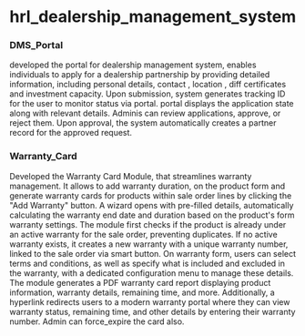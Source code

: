 # hrl_dealership_management_system

### DMS_Portal
developed the portal for dealership management system, enables individuals to apply for a dealership partnership by providing detailed information, including personal details, contact , location , diff certificates  and investment capacity. Upon submission, system generates  tracking ID for the user to monitor status via portal. portal displays the application state  along with relevant details. Adminis can review applications, approve, or reject them. Upon approval, the system automatically creates a partner record for the approved request.


### Warranty_Card
Developed the Warranty Card Module, that streamlines warranty management. It allows to add warranty duration, on the product form and generate warranty cards for products within sale order lines by clicking the "Add Warranty" button. A wizard opens with pre-filled details, automatically calculating the warranty end date and duration based on the product's form warranty settings. The module first checks if the product is already under an active warranty for the sale order, preventing duplicates. If no active warranty exists, it creates a new warranty with a unique warranty number, linked to the sale order via smart button. On  warranty form, users can select terms and conditions, as well as specify what is included and excluded in the warranty, with a dedicated configuration menu to manage these details. The module generates a PDF warranty card report displaying product information, warranty details, remaining time, and more. Additionally, a hyperlink redirects users to a modern warranty portal where they can view warranty status, remaining time, and other details by entering their warranty number.
Admin can force_expire the card also.
